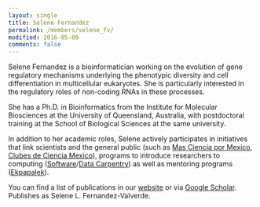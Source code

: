 ```yaml
---
layout: single
title: Selene Fernandez
permalink: /members/selene_fv/
modified: 2016-05-09
comments: false
---
```


Selene Fernandez is a bioinformatician working on the evolution of gene
regulatory mechanisms underlying the phenotypic diversity and cell differentiation
in multicellular eukaryotes. She is particularly interested in the regulatory roles of
non-coding RNAs in these processes. 

She has a Ph.D. in Bioinformatics from the Institute for Molecular Biosciences at
the University of Queensland, Australia, with postdoctoral training at the School of
Biological Sciences at the same university. 

In addition to her academic roles, Selene actively participates in initiatives that link scientists
and the general public (such as [Mas Ciencia por Mexico](http://masciencia.org/), 
[Clubes de Ciencia Mexico](http://www.clubesdeciencia.mx/)),
programs to introduce researchers to computing
([Software](http://software-carpentry.org/)/[Data
Carpentry](http://www.datacarpentry.org/)) as well as
mentoring programs ([Ekpapalek](http://www.ekpapalek.com/)). 

You can find a list of publications in our [website](/publications) or via [Google
Scholar](https://scholar.google.com.mx/citations?user=iHnkhAgAAAAJ&hl=en). Publishes
as Selene L. Fernandez-Valverde.

